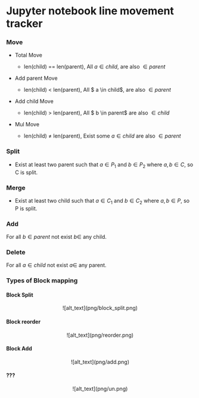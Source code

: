 # Jupyter notebook line movement tracker


### Move

* Total Move
	* len(child) == len(parent), All $a \in child$, are also $\in parent$

* Add parent Move
	* len(child) < len(parent), All $ a \in child$, are also $\in parent$

* Add child Move
	* len(child) > len(parent), All $ b \in parent$ are also $\in child$

* Mul Move
	* len(child) $\neq$ len(parent), Exist some $a \in child$ are also $\in parent$

### Split

* Exist at least two parent such that $a \in P_{1}$ and $b \in P_{2}$ where $a,b \in C$, so C is split.


### Merge

* Exist at least two child such that $a \in C_{1}$ and $b \in C_{2}$ where $a,b \in P$, so P is split.


### Add

For all $b \in parent$ not exist $b \in$ any child.


### Delete

For all $a \in child$ not exist $a \in$ any parent.








### Types of Block mapping

#### Block Split

<center> ![alt_text](png/block_split.png)</center>

#### Block reorder

<center> ![alt_text](png/reorder.png)</center>


#### Block Add

<center> ![alt_text](png/add.png)</center>


#### ???

<center> ![alt_text](png/un.png)</center>



